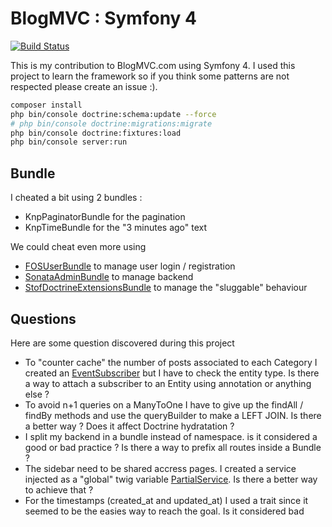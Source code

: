 BlogMVC : Symfony 4
========================

[![Build Status](https://travis-ci.org/oussaka/BlogMVC-Symfony4.svg?branch=master)](https://travis-ci.org/oussaka/BlogMVC-Symfony4)

This is my contribution to BlogMVC.com using Symfony 4. I used this project to learn the framework so if you think some patterns are not respected please create an issue :). 

```bash
composer install
php bin/console doctrine:schema:update --force
# php bin/console doctrine:migrations:migrate
php bin/console doctrine:fixtures:load
php bin/console server:run
```

Bundle
---------

I cheated a bit using 2 bundles :

- KnpPaginatorBundle for the pagination
- KnpTimeBundle for the "3 minutes ago" text

We could cheat even more using 

- [FOSUserBundle](https://github.com/FriendsOfSymfony/FOSUserBundle) to manage user login / registration
- [SonataAdminBundle](https://github.com/sonata-project/SonataAdminBundle) to manage backend
- [StofDoctrineExtensionsBundle](https://github.com/stof/StofDoctrineExtensionsBundle) to manage the "sluggable" behaviour

Questions 
----------

Here are some question discovered during this project

- To "counter cache" the number of posts associated to each Category I created an [EventSubscriber](https://github.com/Grafikart/BlogMVC-Symfony4/blob/master/src/AppBundle/EventListener/CounterSubscriber.php) but I have to check the entity type.
Is there a way to attach a subscriber to an Entity using annotation or anything else ?
- To avoid n+1 queries on a ManyToOne I have to give up the findAll / findBy methods and use the queryBuilder to make a LEFT JOIN. Is there a better way ? Does it affect Doctrine hydratation ?
- I split my backend in a bundle instead of namespace. is it considered a good or bad practice ? Is there a way to prefix all routes inside a Bundle ?
- The sidebar need to be shared accress pages. I created a service injected as a "global" twig variable [PartialService](https://github.com/Grafikart/BlogMVC-Symfony4/blob/master/src/AppBundle/Twig/Partials.php). Is there a better way to achieve that ?
- For the timestamps (created_at and updated_at) I used a trait since it seemed to be the easies way to reach the goal. Is it considered bad 
